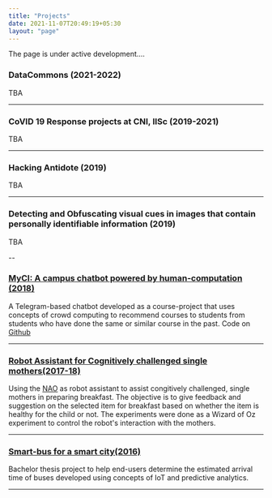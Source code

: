 ```yaml
---
title: "Projects"
date: 2021-11-07T20:49:19+05:30
layout: "page"
---
```


The page is under active development....

### DataCommons (2021-2022)
TBA 

---

### CoVID 19 Response projects at CNI, IISc (2019-2021)
TBA

---

### Hacking Antidote (2019)
TBA

---

### Detecting and Obfuscating visual cues in images that contain personally  identifiable information (2019)
TBA

--


### [MyCI: A campus chatbot powered by human-computation (2018)](https://sharadshriram.github.io/myci_campus_crowd_chatbot/)
A Telegram-based chatbot developed as a course-project that uses concepts of crowd computing to recommend courses to students from students who have done the same or similar course in the past. Code on [Github](https://github.com/sharadshriram/myci_campus_crowd_chatbot)

---

### [Robot Assistant for Cognitively challenged single mothers(2017-18)](#)
Using the [NAO](https://www.softbankrobotics.com/emea/en/nao) as robot assistant to assist congitively challenged, single mothers in preparing breakfast. The objective is to give feedback and suggestion on the selected item for breakfast based on whether the item is healthy for the child or not. The experiments were done as a Wizard of Oz experiment to control the robot's interaction with the mothers.

---

### [Smart-bus for a smart city(2016)](#)
Bachelor thesis project to help end-users determine the estimated arrival time of buses developed using concepts of IoT and predictive analytics.

---
